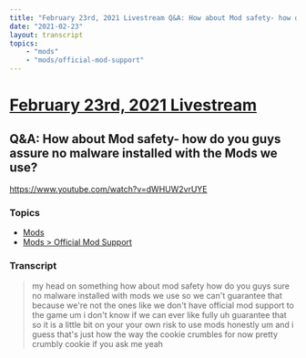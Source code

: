```yaml
---
title: "February 23rd, 2021 Livestream Q&A: How about Mod safety- how do you guys assure no malware installed with the Mods we use?"
date: "2021-02-23"
layout: transcript
topics:
    - "mods"
    - "mods/official-mod-support"
---
```

# [February 23rd, 2021 Livestream](../2021-02-23.md)
## Q&A: How about Mod safety- how do you guys assure no malware installed with the Mods we use?
https://www.youtube.com/watch?v=dWHUW2vrUYE

### Topics
* [Mods](../topics/mods.md)
* [Mods > Official Mod Support](../topics/mods/official-mod-support.md)

### Transcript

> my head on something how about mod safety how do you guys sure no malware installed with mods we use so we can't guarantee that because we're not the ones like we don't have official mod support to the game um i don't know if we can ever like fully uh guarantee that so it is a little bit on your your own risk to use mods honestly um and i guess that's just how the way the cookie crumbles for now pretty crumbly cookie if you ask me yeah
